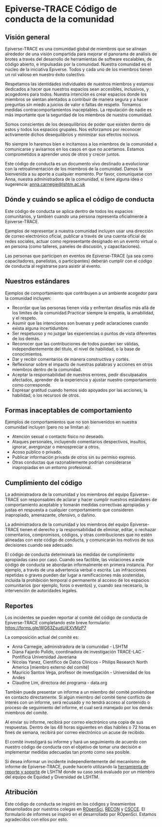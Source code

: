 # Epiverse-TRACE Código de conducta de la comunidad

## Visión general

Epiverse-TRACE es una comunidad global de miembros que se alinean alrededor de una visión compartida para mejorar el panorama de análisis de brotes a través del desarrollo de herramientas de software escalables, de código abierto, e impulsadas por la comunidad. Nuestra comunidad es el núcleo de la iniciativa Epiverse. Todos y cada uno de los miembros tienen un rol valioso en nuestro éxito colectivo.

Respetamos las identidades individuales de nuestros miembros y estamos dedicados a hacer que nuestros espacios sean accesibles, inclusivos, y acogedores para todos. Nuestra intención es crear espacios donde los miembros se sientan alentados a contribuir de manera segura y a hacer preguntas sin miedo a juicios de valor o faltas de respeto. Tomamos medidas contracomportamientos inaceptables. La reputación de nadie es más importante que la seguridad de los miembros de nuestra comunidad.

Somos conscientes de los desequilibrios de poder que existen dentro de estos y todos los espacios grupales. Nos esforzamos por reconocer activamente dichos desequilibrios y minimizar sus efectos nocivos.

No siempre lo haremos bien e incitamoss a los miembros de la comunidad a comunicarse y avisarnos en los casos en que no acertamos. Estamos comprometidos a aprender unos de otros y crecer juntos.

Este código de conducta es un documento vivo destinado a evolucionar con la retroalimentación de los miembros de la comunidad. Damos la bienvenida a su aporte a cualquier momento. Por favor, comuníquese con Anna, nuestra administradora de la comunidad, si tiene alguna idea o sugerencia: [anna.carnegie@lshtm.ac.uk](mailto:anna.carnegie@lshtm.ac.uk)

## Dónde y cuándo se aplica el código de conducta

Este código de conducta se aplica dentro de todos los espacios comunitarios, y también cuando una persona representa oficialmente a Epiverse-TRACE.

Ejemplos de representar a nuestra comunidad incluyen usar una dirección de correo electrónico oficial, publicar a través de una cuenta oficial de redes sociales, actuar como representante designado en un evento virtual o en persona (como talleres, paneles de discusión, y capacitaciones).

Las personas que participen en eventos de Epiverse-TRACE (ya sea como capacitadores, panelistas, o participantes) deberán cumplir con el código de conducta al registrarse para asistir al evento.

## Nuestros estándares

Ejemplos de comportamiento que contribuyen a un ambiente acogedor para la comunidad incluyen:

* Recordar que las personas tienen vida y enfrentan desafíos más allá de los límites de la comunidad.Practicar siempre la empatía, la amabilidad, y el respeto.
* Asumir que las intenciones son buenas y pedir aclaraciones cuando exista alguna incertidumbre.
* Ser respetuoso y no juzgar las experiencias o puntos de vista diferentes de los demás.
* Reconocer que las contribuciones de todos pueden ser válidas, independientemente del título, el nivel de habilidad, o la base de conocimientos.
* Dar y recibir comentarios de manera constructiva y cortés.
* Reflexionar sobre el impacto de nuestras palabras y acciones en otros miembros dentro de la comunidad.
* Aceptar la responsabilidad de nuestros errores, pedir disculpasalos afectados, aprender de la experiencia y ajustar nuestro comportamiento como corresponde.
* Expresar gratitud cuando hemos sido apoyados por las acciones, la habilidad, o los recursos de otros.

## Formas inaceptables de comportamiento

Ejemplos de comportamientos que no son bienvenidos en nuestra comunidad incluyen (pero no se limitan a):

* Atención sexual o contacto físico no deseado.
* Ataques personales, incluyendo comentarios despectivos, insultos, ignorar, avergonzar o menospreciar a otros.
* Acoso público o privado.
* Publicar información privada de otros sin su permiso expreso.
* Otras conductas que razonablemente podrían considerarse inapropiadas en un entorno profesional.

## Cumplimiento del código

La administradora de la comunidad y los miembros del equipo Epiverse-TRACE son responsables de aclarar y hacer cumplir nuestros estándares de comportamiento aceptable y tomarán medidas correctivas apropiadas y justas en respuesta a cualquier comportamiento que consideren inapropiado, amenazante, ofensivo, o dañino.

La administradora de la comunidad y los miembros del equipo Epiverse-TRACE tienen el derecho y la responsabilidad de eliminar, editar, o rechazar comentarios, compromisos, códigos, y otras contribuciones que no estén alineadas con este código de conducta, y comunicarán los motivos de sus decisiones cuando sea adecuado.

El código de conducta determinará las medidas de cumplimiento apropiadas caso por caso. Cuando sea factible, las violaciones a este código de conducta se abordarán informalmente en primera instancia. Por ejemplo, a través de una advertencia verbal o escrita. Las infracciones repetidas o graves pueden dar lugar a ramificaciones más sostenidas, incluida la prohibición temporal o permanente al acceso de los espacios comunitarios (por ejemplo, foros o eventos) y, cuando sea necesario, la intervención de autoridades legales.

## Reportes

Los incidentes se pueden reportar al comité del código de conducta de Epiverse-TRACE completando este breve formulario: <https://forms.gle/WG63ZsudUjEXVMzP7>

La composición actual del comité es:

* Anna Carnegie, administradora de la comunidad - LSHTM
* Diana Fajardo Pulido, coordinadora de investigación TRACE-LAC - Pontificia Universidad Javeriana
* Nicolas Yanez, Científico de Datos Clínicos - Philips Research North America [miembro externo del comité]
* Mauricio Santos Vega, profesor de investigación - Universidad de los Andes
* Claudine Lim, directora del programa - data.org

También puede presentar un informe a un miembro del comité poniéndose en contacto directamente. Si algún miembro del comité tiene conflicto de interés con un informe, será recusado y no tendrá acceso al contenido o proceso de seguimiento del informe, el cual será manejado por los demás miembros del comité.

Al enviar su informe, recibirá por correo electrónico una copia de sus respuestas. Dentro de las 48 horas siguientes en días hábiles o 72 horas en fines de semana, recibirá por correo electrónico un acuse de recibido.

El comité investigará su informe y hará un seguimiento de acuerdo con nuestro código de conducta con el objetivo de tomar una decisión e implementar medidas adecuadas tan pronto como sea posible.

Si desea informar un incidente independientemente del mecanismo de informe de Epiverse-TRACE, puede hacerlo utilizando la [herramienta de reporte y soporte](https://reportandsupport.lshtm.ac.uk/) de LSHTM donde su caso será evaluado por un miembro del equipo de Equidad y Diversidad de LSHTM.

## Atribución

Este código de conducta se inspiró en los códigos y lineamientos desarrollados por nuestros colegas en [ROpenSci](https://ropensci.org/code-of-conduct/), [RECON](https://www.repidemicsconsortium.org/CODE_OF_CONDUCT/) y [CSCCE](https://www.cscce.org/cscce-community-participation-guidelines/). El formulario de informes se inspiró en el desarrollado por ROpenSci. Estamos agradecidos con ellos por esto.
